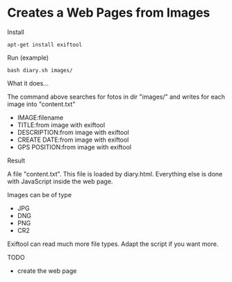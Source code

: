 # Creates a Web Pages from Images

Install

    apt-get install exiftool

Run (example)

    bash diary.sh images/

What it does...

The command above searches for fotos in dir "images/" and writes for each image into "content.txt"

- IMAGE:filename
- TITLE:from image with exiftool
- DESCRIPTION:from image with exiftool
- CREATE DATE:from image with exiftool
- GPS POSITION:from image with exiftool

Result

A file "content.txt". This file is loaded by diary.html. Everything else is done with JavaScript inside the web page.

Images can be of type

- JPG
- DNG
- PNG
- CR2

Exiftool can read much more file types. Adapt the script if you want more.

TODO

- create the web page


